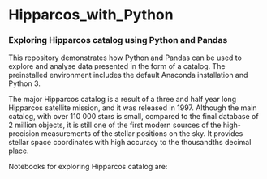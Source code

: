 # Hipparcos_with_Python
### Exploring Hipparcos catalog using Python and Pandas 

This repository demonstrates how Python and Pandas can be used to explore and analyse data presented in the form of a catalog. The preinstalled environment includes the default Anaconda installation and Python 3.

The major Hipparcos catalog is a result of a three and half year long Hipparcos satellite mission, and it was released in 1997. Although the main catalog, with over 110 000 stars is small, compared to the final database of 2 million objects, it is still one of the first modern sources of the high-precision measurements of the stellar positions on the sky. It provides stellar space coordinates with high accuracy to the thousandths decimal place.

Notebooks for exploring Hipparcos catalog are:
